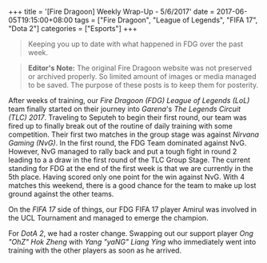 +++
title = '[Fire Dragoon] Weekly Wrap-Up - 5/6/2017'
date = 2017-06-05T19:15:00+08:00
tags = ["Fire Dragoon", "League of Legends", "FIFA 17", "Dota 2"]
categories = ["Esports"]
+++
> Keeping you up to date with what happened in FDG over the past week.

> **Editor's Note:** The original Fire Dragoon website was not preserved or archived properly. So limited amount of images or media managed to be saved. The purpose of these posts is to keep them for posterity.

After weeks of training, our *Fire Dragoon (FDG)* *League of Legends (LoL)* team finally started on their journey into *Garena*'s *The Legends Circuit (TLC) 2017*. Traveling to Seputeh to begin their first round, our team was fired up to finally break out of the routine of daily training with some competition. Their first two matches in the group stage was against *Nirvana Gaming (NvG)*. In the first round, the FDG Team dominated against NvG. However, NvG managed to rally back and put a tough fight in round 2 leading to a a draw in the first round of the TLC Group Stage. The current standing for FDG at the end of the first week is that we are currently in the 5th place. Having scored only one point for the win against NvG. With 4 matches this weekend, there is a good chance for the team to make up lost ground against the other teams.

On the *FIFA 17* side of things, our FDG FIFA 17 player Amirul was involved in the UCL Tournament and managed to emerge the champion.

For *DotA 2*, we had a roster change. Swapping out our support player *Ong "OhZ" Hok Zheng* with *Yang "yaNG" Liang Ying* who immediately went into training with the other players as soon as he arrived.